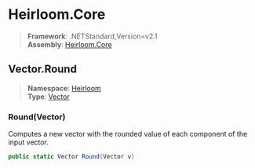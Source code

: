 # Heirloom.Core

> **Framework**: .NETStandard,Version=v2.1  
> **Assembly**: [Heirloom.Core][0]  

## Vector.Round

> **Namespace**: [Heirloom][0]  
> **Type**: [Vector][1]  

### Round(Vector)

Computes a new vector with the rounded value of each component of the input vector.

```cs
public static Vector Round(Vector v)
```

[0]: ../Heirloom.Core.md
[1]: Heirloom.Vector.md
